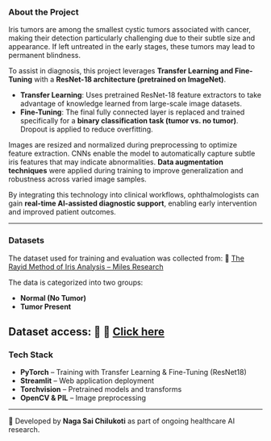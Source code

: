 
### **About the Project**

Iris tumors are among the smallest cystic tumors associated with cancer, making their detection particularly challenging due to their subtle size and appearance. If left untreated in the early stages, these tumors may lead to permanent blindness.

To assist in diagnosis, this project leverages **Transfer Learning and Fine-Tuning** with a **ResNet-18 architecture (pretrained on ImageNet)**.

* **Transfer Learning**: Uses pretrained ResNet-18 feature extractors to take advantage of knowledge learned from large-scale image datasets.
* **Fine-Tuning**: The final fully connected layer is replaced and trained specifically for a **binary classification task (tumor vs. no tumor)**. Dropout is applied to reduce overfitting.

Images are resized and normalized during preprocessing to optimize feature extraction. CNNs enable the model to automatically capture subtle iris features that may indicate abnormalities. **Data augmentation techniques** were applied during training to improve generalization and robustness across varied image samples.

By integrating this technology into clinical workflows, ophthalmologists can gain **real-time AI-assisted diagnostic support**, enabling early intervention and improved patient outcomes.

---

### **Datasets**

The dataset used for training and evaluation was collected from:
🔗 [The Rayid Method of Iris Analysis – Miles Research](http://milesresearch.com/main/links.htm)

The data is categorized into two groups:

* **Normal (No Tumor)**
* **Tumor Present**

Dataset access:
📂
🔗 [Click here](https://drive.google.com/drive/folders/1JN3-8iQMFWO4FpGDQTa3QQLRhAoxVusJ)
---

### **Tech Stack**

* **PyTorch** – Training with Transfer Learning & Fine-Tuning (ResNet18)
* **Streamlit** – Web application deployment
* **Torchvision** – Pretrained models and transforms
* **OpenCV & PIL** – Image preprocessing

---

🚀 Developed by **Naga Sai Chilukoti** as part of ongoing healthcare AI research.
